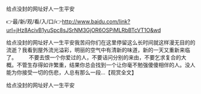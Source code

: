 给点没封的网址好人一生平安

👉最/新/观/看/入/口/👉http://www.baidu.com/link?url=jHz8AcivB1yuSpc8sJSrNM3GjOR6OSPiMLRbBTcVT1O&wd

给点没封的网址好人一生平安我苦闷你们在这里停留这么长时间就这样漫无目的的流逝？我看到屋外流光溢彩，明丽的空气中有清新的味道，新的一天又重新来临了。
　　不要去恨一个你爱过的人，不要诘问分别的来由，不要乞求复合的大概。不管生存得如许繁重，结果你总会找到一个让你毫不勉强傻傻相伴的人。没人能为你接受一切的伤悲，人总有那么一段...【观赏全文】


给点没封的网址好人一生平安
